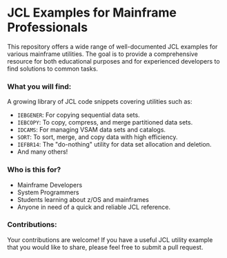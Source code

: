 # JCL Examples for Mainframe Professionals

This repository offers a wide range of well-documented JCL examples for various mainframe utilities. The goal is to provide a comprehensive resource for both educational purposes and for experienced developers to find solutions to common tasks.

### What you will find:

A growing library of JCL code snippets covering utilities such as:

* `IEBGENER`: For copying sequential data sets.
* `IEBCOPY`: To copy, compress, and merge partitioned data sets.
* `IDCAMS`: For managing VSAM data sets and catalogs.
* `SORT`: To sort, merge, and copy data with high efficiency.
* `IEFBR14`: The "do-nothing" utility for data set allocation and deletion.
* And many others!

### Who is this for?

* Mainframe Developers
* System Programmers
* Students learning about z/OS and mainframes
* Anyone in need of a quick and reliable JCL reference.

### Contributions:

Your contributions are welcome! If you have a useful JCL utility example that you would like to share, please feel free to submit a pull request.